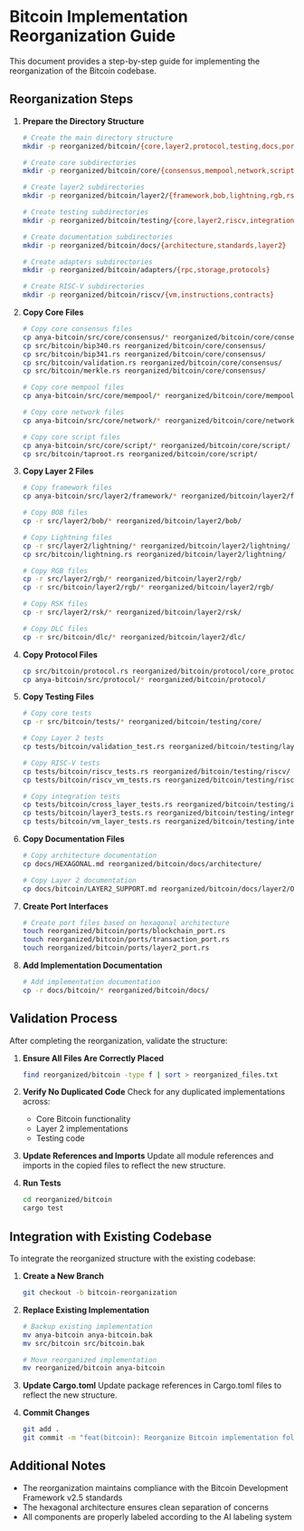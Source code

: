 # Bitcoin Implementation Reorganization Guide

This document provides a step-by-step guide for implementing the reorganization of the Bitcoin codebase.

## Reorganization Steps

1. **Prepare the Directory Structure**
   ```bash
   # Create the main directory structure
   mkdir -p reorganized/bitcoin/{core,layer2,protocol,testing,docs,ports,adapters,riscv,security}
   
   # Create core subdirectories
   mkdir -p reorganized/bitcoin/core/{consensus,mempool,network,script}
   
   # Create layer2 subdirectories
   mkdir -p reorganized/bitcoin/layer2/{framework,bob,lightning,rgb,rsk,dlc,taproot_assets}
   
   # Create testing subdirectories
   mkdir -p reorganized/bitcoin/testing/{core,layer2,riscv,integration}
   
   # Create documentation subdirectories
   mkdir -p reorganized/bitcoin/docs/{architecture,standards,layer2}
   
   # Create adapters subdirectories
   mkdir -p reorganized/bitcoin/adapters/{rpc,storage,protocols}
   
   # Create RISC-V subdirectories
   mkdir -p reorganized/bitcoin/riscv/{vm,instructions,contracts}
   ```

2. **Copy Core Files**
   ```bash
   # Copy core consensus files
   cp anya-bitcoin/src/core/consensus/* reorganized/bitcoin/core/consensus/
   cp src/bitcoin/bip340.rs reorganized/bitcoin/core/consensus/
   cp src/bitcoin/bip341.rs reorganized/bitcoin/core/consensus/
   cp src/bitcoin/validation.rs reorganized/bitcoin/core/consensus/
   cp src/bitcoin/merkle.rs reorganized/bitcoin/core/consensus/
   
   # Copy core mempool files
   cp anya-bitcoin/src/core/mempool/* reorganized/bitcoin/core/mempool/
   
   # Copy core network files
   cp anya-bitcoin/src/core/network/* reorganized/bitcoin/core/network/
   
   # Copy core script files
   cp anya-bitcoin/src/core/script/* reorganized/bitcoin/core/script/
   cp src/bitcoin/taproot.rs reorganized/bitcoin/core/script/
   ```

3. **Copy Layer 2 Files**
   ```bash
   # Copy framework files
   cp anya-bitcoin/src/layer2/framework/* reorganized/bitcoin/layer2/framework/
   
   # Copy BOB files
   cp -r src/layer2/bob/* reorganized/bitcoin/layer2/bob/
   
   # Copy Lightning files
   cp -r src/layer2/lightning/* reorganized/bitcoin/layer2/lightning/
   cp src/bitcoin/lightning.rs reorganized/bitcoin/layer2/lightning/
   
   # Copy RGB files
   cp -r src/layer2/rgb/* reorganized/bitcoin/layer2/rgb/
   cp -r src/bitcoin/layer2/rgb/* reorganized/bitcoin/layer2/rgb/
   
   # Copy RSK files
   cp -r src/layer2/rsk/* reorganized/bitcoin/layer2/rsk/
   
   # Copy DLC files
   cp -r src/bitcoin/dlc/* reorganized/bitcoin/layer2/dlc/
   ```

4. **Copy Protocol Files**
   ```bash
   cp src/bitcoin/protocol.rs reorganized/bitcoin/protocol/core_protocol.rs
   cp anya-bitcoin/src/protocol/* reorganized/bitcoin/protocol/
   ```

5. **Copy Testing Files**
   ```bash
   # Copy core tests
   cp -r src/bitcoin/tests/* reorganized/bitcoin/testing/core/
   
   # Copy Layer 2 tests
   cp tests/bitcoin/validation_test.rs reorganized/bitcoin/testing/layer2/
   
   # Copy RISC-V tests
   cp tests/bitcoin/riscv_tests.rs reorganized/bitcoin/testing/riscv/
   cp tests/bitcoin/riscv_vm_tests.rs reorganized/bitcoin/testing/riscv/
   
   # Copy integration tests
   cp tests/bitcoin/cross_layer_tests.rs reorganized/bitcoin/testing/integration/
   cp tests/bitcoin/layer3_tests.rs reorganized/bitcoin/testing/integration/
   cp tests/bitcoin/vm_layer_tests.rs reorganized/bitcoin/testing/integration/
   ```

6. **Copy Documentation Files**
   ```bash
   # Copy architecture documentation
   cp docs/HEXAGONAL.md reorganized/bitcoin/docs/architecture/
   
   # Copy Layer 2 documentation
   cp docs/bitcoin/LAYER2_SUPPORT.md reorganized/bitcoin/docs/layer2/OVERVIEW.md
   ```

7. **Create Port Interfaces**
   ```bash
   # Create port files based on hexagonal architecture
   touch reorganized/bitcoin/ports/blockchain_port.rs
   touch reorganized/bitcoin/ports/transaction_port.rs
   touch reorganized/bitcoin/ports/layer2_port.rs
   ```

8. **Add Implementation Documentation**
   ```bash
   # Add implementation documentation
   cp -r docs/bitcoin/* reorganized/bitcoin/docs/
   ```

## Validation Process

After completing the reorganization, validate the structure:

1. **Ensure All Files Are Correctly Placed**
   ```bash
   find reorganized/bitcoin -type f | sort > reorganized_files.txt
   ```

2. **Verify No Duplicated Code**
   Check for any duplicated implementations across:
   - Core Bitcoin functionality
   - Layer 2 implementations
   - Testing code

3. **Update References and Imports**
   Update all module references and imports in the copied files to reflect the new structure.

4. **Run Tests**
   ```bash
   cd reorganized/bitcoin
   cargo test
   ```

## Integration with Existing Codebase

To integrate the reorganized structure with the existing codebase:

1. **Create a New Branch**
   ```bash
   git checkout -b bitcoin-reorganization
   ```

2. **Replace Existing Implementation**
   ```bash
   # Backup existing implementation
   mv anya-bitcoin anya-bitcoin.bak
   mv src/bitcoin src/bitcoin.bak
   
   # Move reorganized implementation
   mv reorganized/bitcoin anya-bitcoin
   ```

3. **Update Cargo.toml**
   Update package references in Cargo.toml files to reflect the new structure.

4. **Commit Changes**
   ```bash
   git add .
   git commit -m "feat(bitcoin): Reorganize Bitcoin implementation following hexagonal architecture"
   ```

## Additional Notes

- The reorganization maintains compliance with the Bitcoin Development Framework v2.5 standards
- The hexagonal architecture ensures clean separation of concerns
- All components are properly labeled according to the AI labeling system 